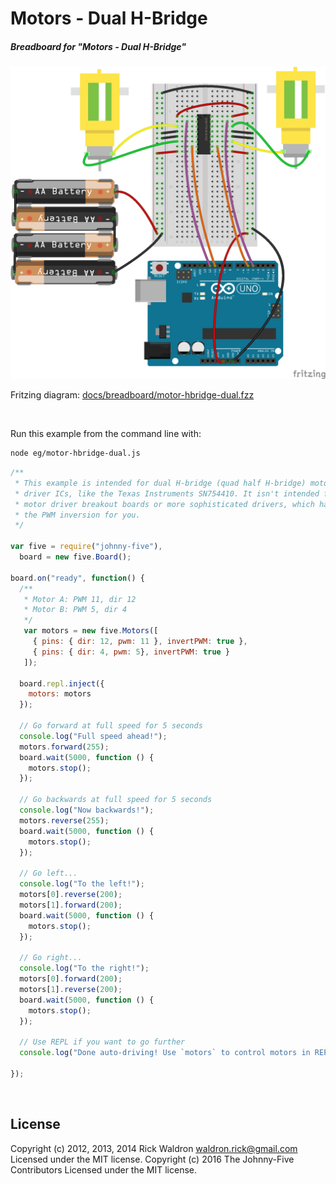 <!--remove-start-->

# Motors - Dual H-Bridge

<!--remove-end-->






##### Breadboard for "Motors - Dual H-Bridge"



![docs/breadboard/motor-hbridge-dual.png](breadboard/motor-hbridge-dual.png)<br>

Fritzing diagram: [docs/breadboard/motor-hbridge-dual.fzz](breadboard/motor-hbridge-dual.fzz)

&nbsp;




Run this example from the command line with:
```bash
node eg/motor-hbridge-dual.js
```


```javascript
/**
 * This example is intended for dual H-bridge (quad half H-bridge) motor
 * driver ICs, like the Texas Instruments SN754410. It isn't intended for
 * motor driver breakout boards or more sophisticated drivers, which handle
 * the PWM inversion for you.
 */

var five = require("johnny-five"),
  board = new five.Board();

board.on("ready", function() {
  /**
   * Motor A: PWM 11, dir 12
   * Motor B: PWM 5, dir 4
   */
   var motors = new five.Motors([
     { pins: { dir: 12, pwm: 11 }, invertPWM: true },
     { pins: { dir: 4, pwm: 5}, invertPWM: true }
   ]);

  board.repl.inject({
    motors: motors
  });

  // Go forward at full speed for 5 seconds
  console.log("Full speed ahead!");
  motors.forward(255);
  board.wait(5000, function () {
    motors.stop();
  });

  // Go backwards at full speed for 5 seconds
  console.log("Now backwards!");
  motors.reverse(255);
  board.wait(5000, function () {
    motors.stop();
  });

  // Go left...
  console.log("To the left!");
  motors[0].reverse(200);
  motors[1].forward(200);
  board.wait(5000, function () {
    motors.stop();
  });

  // Go right...
  console.log("To the right!");
  motors[0].forward(200);
  motors[1].reverse(200);
  board.wait(5000, function () {
    motors.stop();
  });

  // Use REPL if you want to go further
  console.log("Done auto-driving! Use `motors` to control motors in REPL");

});

```








&nbsp;

<!--remove-start-->

## License
Copyright (c) 2012, 2013, 2014 Rick Waldron <waldron.rick@gmail.com>
Licensed under the MIT license.
Copyright (c) 2016 The Johnny-Five Contributors
Licensed under the MIT license.

<!--remove-end-->
